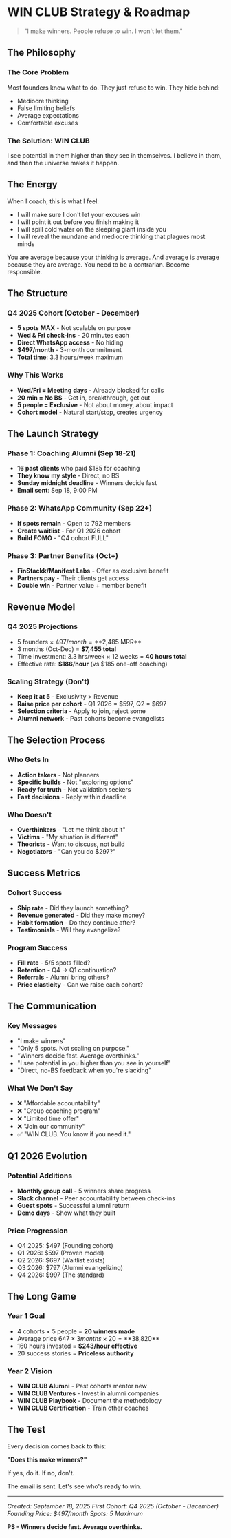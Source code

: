 # WIN CLUB Strategy & Roadmap

> "I make winners. People refuse to win. I won't let them."

## The Philosophy

### The Core Problem
Most founders know what to do. They just refuse to win. They hide behind:
- Mediocre thinking
- False limiting beliefs
- Average expectations
- Comfortable excuses

### The Solution: WIN CLUB
I see potential in them higher than they see in themselves. I believe in them, and then the universe makes it happen.

## The Energy

When I coach, this is what I feel:
- I will make sure I don't let your excuses win
- I will point it out before you finish making it
- I will spill cold water on the sleeping giant inside you
- I will reveal the mundane and mediocre thinking that plagues most minds

You are average because your thinking is average.
And average is average because they are average.
You need to be a contrarian.
Become responsible.

## The Structure

### Q4 2025 Cohort (October - December)
- **5 spots MAX** - Not scalable on purpose
- **Wed & Fri check-ins** - 20 minutes each
- **Direct WhatsApp access** - No hiding
- **$497/month** - 3-month commitment
- **Total time**: 3.3 hours/week maximum

### Why This Works
- **Wed/Fri = Meeting days** - Already blocked for calls
- **20 min = No BS** - Get in, breakthrough, get out
- **5 people = Exclusive** - Not about money, about impact
- **Cohort model** - Natural start/stop, creates urgency

## The Launch Strategy

### Phase 1: Coaching Alumni (Sep 18-21)
- **16 past clients** who paid $185 for coaching
- **They know my style** - Direct, no BS
- **Sunday midnight deadline** - Winners decide fast
- **Email sent**: Sep 18, 9:00 PM

### Phase 2: WhatsApp Community (Sep 22+)
- **If spots remain** - Open to 792 members
- **Create waitlist** - For Q1 2026 cohort
- **Build FOMO** - "Q4 cohort FULL"

### Phase 3: Partner Benefits (Oct+)
- **FinStackk/Manifest Labs** - Offer as exclusive benefit
- **Partners pay** - Their clients get access
- **Double win** - Partner value + member benefit

## Revenue Model

### Q4 2025 Projections
- 5 founders × $497/month = **$2,485 MRR**
- 3 months (Oct-Dec) = **$7,455 total**
- Time investment: 3.3 hrs/week × 12 weeks = **40 hours total**
- Effective rate: **$186/hour** (vs $185 one-off coaching)

### Scaling Strategy (Don't)
- **Keep it at 5** - Exclusivity > Revenue
- **Raise price per cohort** - Q1 2026 = $597, Q2 = $697
- **Selection criteria** - Apply to join, reject some
- **Alumni network** - Past cohorts become evangelists

## The Selection Process

### Who Gets In
- **Action takers** - Not planners
- **Specific builds** - Not "exploring options"
- **Ready for truth** - Not validation seekers
- **Fast decisions** - Reply within deadline

### Who Doesn't
- **Overthinkers** - "Let me think about it"
- **Victims** - "My situation is different"
- **Theorists** - Want to discuss, not build
- **Negotiators** - "Can you do $297?"

## Success Metrics

### Cohort Success
- **Ship rate** - Did they launch something?
- **Revenue generated** - Did they make money?
- **Habit formation** - Do they continue after?
- **Testimonials** - Will they evangelize?

### Program Success
- **Fill rate** - 5/5 spots filled?
- **Retention** - Q4 → Q1 continuation?
- **Referrals** - Alumni bring others?
- **Price elasticity** - Can we raise each cohort?

## The Communication

### Key Messages
- "I make winners"
- "Only 5 spots. Not scaling on purpose."
- "Winners decide fast. Average overthinks."
- "I see potential in you higher than you see in yourself"
- "Direct, no-BS feedback when you're slacking"

### What We Don't Say
- ❌ "Affordable accountability"
- ❌ "Group coaching program"
- ❌ "Limited time offer"
- ❌ "Join our community"
- ✅ "WIN CLUB. You know if you need it."

## Q1 2026 Evolution

### Potential Additions
- **Monthly group call** - 5 winners share progress
- **Slack channel** - Peer accountability between check-ins
- **Guest spots** - Successful alumni return
- **Demo days** - Show what they built

### Price Progression
- Q4 2025: $497 (Founding cohort)
- Q1 2026: $597 (Proven model)
- Q2 2026: $697 (Waitlist exists)
- Q3 2026: $797 (Alumni evangelizing)
- Q4 2026: $997 (The standard)

## The Long Game

### Year 1 Goal
- 4 cohorts × 5 people = **20 winners made**
- Average price $647 × 3 months × 20 = **$38,820**
- 160 hours invested = **$243/hour effective**
- 20 success stories = **Priceless authority**

### Year 2 Vision
- **WIN CLUB Alumni** - Past cohorts mentor new
- **WIN CLUB Ventures** - Invest in alumni companies
- **WIN CLUB Playbook** - Document the methodology
- **WIN CLUB Certification** - Train other coaches

## The Test

Every decision comes back to this:

**"Does this make winners?"**

If yes, do it. If no, don't.

The email is sent. Let's see who's ready to win.

---

*Created: September 18, 2025*
*First Cohort: Q4 2025 (October - December)*
*Founding Price: $497/month*
*Spots: 5 Maximum*

**PS - Winners decide fast. Average overthinks.**